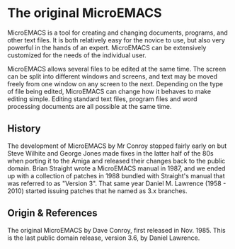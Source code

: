 The original MicroEMACS
=======================

MicroEMACS is a tool for creating and changing documents, programs, and
other text files.  It is both relatively easy for the novice to use, but
also very powerful in the hands of an expert.  MicroEMACS can be
extensively customized for the needs of the individual user.

MicroEMACS allows several files to be edited at the same time.  The
screen can be split into different windows and screens, and text may be
moved freely from one window on any screen to the next.  Depending on the
type of file being edited, MicroEMACS can change how it behaves to make
editing simple.  Editing standard text files, program files and word
processing documents are all possible at the same time.


History
-------

The development of MicroEMACS by Mr Conroy stopped fairly early on but
Steve Wilhite and George Jones made fixes in the latter half of the 80s
when porting it to the Amiga and released their changes back to the
public domain.  Brian Straight wrote a MicroEMACS manual in 1987, and we
ended up with a collection of patches in 1988 bundled with Straight's
manual that was referred to as "Version 3".  That same year Daniel
M. Lawrence (1958 - 2010) started issuing patches that he named as 3.x
branches.


Origin & References
-------------------

The original MicroEMACS by Dave Conroy, first released in Nov. 1985.
This is the last public domain release, version 3.6, by Daniel Lawrence.
